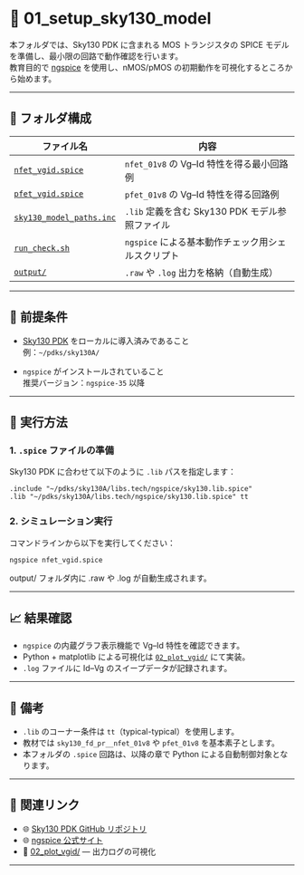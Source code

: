 # 📘 01_setup_sky130_model

本フォルダでは、Sky130 PDK に含まれる MOS トランジスタの SPICE モデルを準備し、最小限の回路で動作確認を行います。  
教育目的で [ngspice](http://ngspice.sourceforge.net/) を使用し、nMOS/pMOS の初期動作を可視化するところから始めます。

---

## 📁 フォルダ構成

| ファイル名 | 内容 |
|------------|------|
| [`nfet_vgid.spice`](./nfet_vgid.spice) | `nfet_01v8` の Vg–Id 特性を得る最小回路例 |
| [`pfet_vgid.spice`](./pfet_vgid.spice) | `pfet_01v8` の Vg–Id 特性を得る回路例 |
| [`sky130_model_paths.inc`](./sky130_model_paths.inc) | `.lib` 定義を含む Sky130 PDK モデル参照ファイル |
| [`run_check.sh`](./run_check.sh) | `ngspice` による基本動作チェック用シェルスクリプト |
| [`output/`](./output/) | `.raw` や `.log` 出力を格納（自動生成） |

---

## 🔧 前提条件

- [Sky130 PDK](https://github.com/google/skywater-pdk) をローカルに導入済みであること  
  例：`~/pdks/sky130A/`

- `ngspice` がインストールされていること  
  推奨バージョン：`ngspice-35` 以降

---

## 🚀 実行方法

### 1. `.spice` ファイルの準備

Sky130 PDK に合わせて以下のように `.lib` パスを指定します：

```spice
.include "~/pdks/sky130A/libs.tech/ngspice/sky130.lib.spice"
.lib "~/pdks/sky130A/libs.tech/ngspice/sky130.lib.spice" tt
```

### 2. シミュレーション実行

コマンドラインから以下を実行してください：

```bash
ngspice nfet_vgid.spice
```

output/ フォルダ内に .raw や .log が自動生成されます。

---

## 📈 結果確認

- `ngspice` の内蔵グラフ表示機能で Vg–Id 特性を確認できます。
- Python + matplotlib による可視化は [`02_plot_vgid/`](../02_plot_vgid/) にて実装。
- `.log` ファイルに Id–Vg のスイープデータが記録されます。

---

## 📝 備考

- `.lib` のコーナー条件は `tt`（typical-typical）を使用します。
- 教材では `sky130_fd_pr__nfet_01v8` や `pfet_01v8` を基本素子とします。
- 本フォルダの `.spice` 回路は、以降の章で Python による自動制御対象となります。

---

## 🔗 関連リンク

- 🌐 [Sky130 PDK GitHub リポジトリ](https://github.com/google/skywater-pdk)
- 🌐 [ngspice 公式サイト](http://ngspice.sourceforge.net/)
- 📁 [02_plot_vgid/](../02_plot_vgid/) — 出力ログの可視化

---


